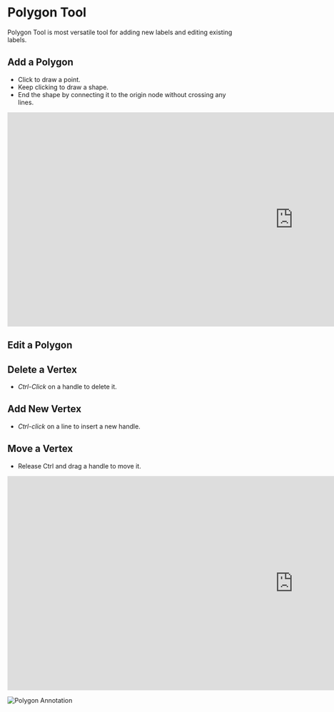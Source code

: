 # Polygon Tool
Polygon Tool is most versatile tool for adding new labels and editing existing labels.

## Add a Polygon

* Click to draw a point.
* Keep clicking to draw a shape.
* End the shape by connecting it to the origin node without crossing any lines.

<!-- [![Polygon: Add New Polygon](https://i.ytimg.com/vi/5VgMAKn7DFs/hqdefault.jpg)](https://www.youtube.com/embed/5VgMAKn7DFs) -->

<div class="video-wrapper">
  <iframe width="1280" height="480" src="https://www.youtube.com/embed/5VgMAKn7DFs" frameborder="0" allowfullscreen></iframe>
</div>



## Edit a Polygon



## Delete a Vertex

* *Ctrl-Click* on a handle to delete it.


## Add New Vertex

* *Ctrl-click* on a line to insert a new handle.

## Move a Vertex

* Release Ctrl and drag a handle to move it.

<!-- [![Polygon: Edit](https://i.ytimg.com/vi/2W7Sg8yxnH8/hqdefault.jpg)](https://www.youtube.com/embed/2W7Sg8yxnH8) -->

<div class="video-wrapper">
  <iframe width="1280" height="480" src="https://www.youtube.com/embed/2W7Sg8yxnH8" frameborder="0" allowfullscreen></iframe>
</div>


![Polygon  Annotation](/assets/images/9c94020-PolygonTool.png)

